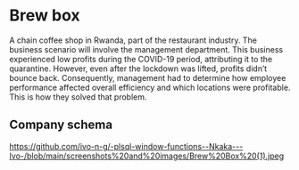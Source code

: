 # Brew box 
A chain coffee shop in Rwanda, part of the restaurant industry. The business scenario will involve the management department. This business experienced low profits during the COVID-19 period, attributing it to the quarantine. However, even after the lockdown was lifted, profits didn’t bounce back. Consequently, management had to determine how employee performance affected overall efficiency and which locations were profitable. This is how they solved that problem.
## Company schema 
https://github.com/ivo-n-g/-plsql-window-functions--Nkaka---Ivo-/blob/main/screenshots%20and%20images/Brew%20Box%20(1).jpeg
